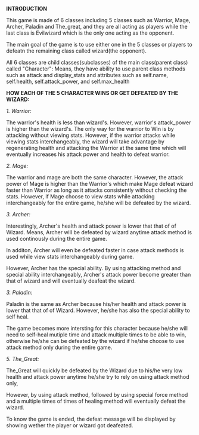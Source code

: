 **INTRODUCTION**

This game is made of 6 classes including 5 classes such as Warrior, Mage, Archer, Paladin and The_great, and they are all acting as players while the last class is Evilwizard  which is the only one acting as the opponent. 

The main goal of the game is to use either one  in the 5 classes or players to defeatn the remaining class called wizard(the opponent).

All 6 classes are child classes(subclasses) of the main class(parent class) called "Character": Means, they have ability to use parent class methods such as attack and display_stats and attributes such as self.name, self.health, self.attack_power, and self.max_health

**HOW EACH OF THE 5 CHARACTER WINS OR GET DEFEATED BY THE WIZARD:**

*1. Warrior:*

The warrior's health is less than wizard's. However, warrior's attack_power is higher than the wizard's. The only way for the warrior to Win is by attacking without viewing stats. However, if the warrior attacks while viewing stats interchangeably, the wizard will take advantage by regenerating health and attacking the Warrior at the same time which will eventually increases his attack power and health to defeat warrior.

*2. Mage:*

The warrior and mage are both the same character. However, the attack power of Mage is higher than the Warrior's which make Mage defeat wizard faster than Warrior as long as it attacks consistently without checking the stats. 
However, if Mage choose to view stats while attacking interchangeably for the entire game, he/she will be defeated by the wizard.

*3. Archer:*

Interestingly, Archer's health and attack power is lower that that of of Wizard. Means, Archer will be defeated by wizard anytime attack method is used continously during the entire game.

In additon, Archer will even be defeated faster in case attack methods is used while view stats interchangeably during game.

However, Archer has the special ability. By using attacking method and special ability interchangeably, Archer's attack power become greater than that of wizard and will eventually deafeat the wizard.

*3. Paladin:*

Paladin is the same as Archer because his/her health and attack power is lower that that of of Wizard. However, he/she has also the special ability to self heal.

The game becomes more intersting for this character because he/she will need to self-heal mutiple time and attack multiple times to be able to win, otherwise he/she can be defeated by the wizard if he/she choose to use attack method only during the entire game.

*5. The_Great:*

 The_Great will quickly be defeated by the Wizard due to his/he very low health and attack power anytime he/she try to rely on using attack method only,

However, by using attack method, followed by using special force method  and a multiple times of times  of healing method will eventually defeat the wizard.

To know the game is ended, the defeat message will be displayed by showing wether the player or wizard got deafeated.